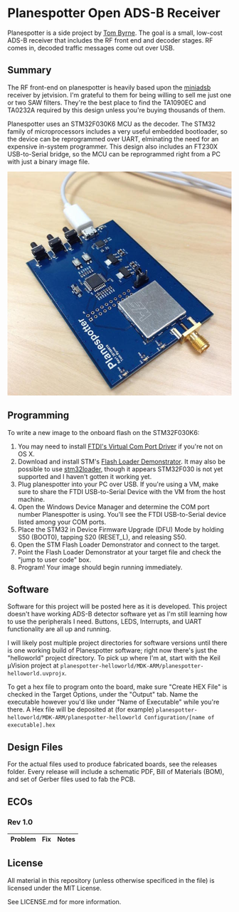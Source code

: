 # Planespotter Open ADS-B Receiver
Planespotter is a side project by [Tom Byrne](https://github.com/ersatzavian). The goal is a small, low-cost ADS-B receiver that includes the RF front end and decoder stages. RF comes in, decoded traffic messages come out over USB. 

## Summary
The RF front-end on planespotter is heavily based upon the [miniadsb](http://miniadsb.web99.de/homepage/index.php?way=1&site=READOUT&DERNAME=miniADSB%20Tutorial&dm=miniadsb&USER=miniadsb&goto=1&XURL=web99.de&WB=&EXTRAX=X&PIDX=63606) receiver by jetvision. I'm grateful to them for being willing to sell me just one or two SAW filters. They're the best place to find the TA1090EC and TA0232A required by this design unless you're buying thousands of them. 

Planespotter uses an STM32F030K6 MCU as the decoder. The STM32 family of microprocessors includes a very useful embedded bootloader, so the device can be reprogrammed over UART, elminating the need for an expensive in-system programmer. This design also includes an FT230X USB-to-Serial bridge, so the MCU can be reprogrammed right from a PC with just a binary image file. 

![planespotter](images/planespotter.jpg)

## Programming
To write a new image to the onboard flash on the STM32F030K6:

1. You may need to install [FTDI's Virtual Com Port Driver](http://www.ftdichip.com/Drivers/VCP.htm) if you're not on OS X. 
2. Download and install STM's [Flash Loader Demonstrator](http://www.st.com/web/en/catalog/tools/PF257525). It may also be possible to use [stm32loader](https://github.com/jsnyder/stm32loader), though it appears STM32F030 is not yet supported and I haven't gotten it working yet. 
3. Plug planespotter into your PC over USB. If you're using a VM, make sure to share the FTDI USB-to-Serial Device with the VM from the host machine. 
4. Open the Windows Device Manager and determine the COM port number Planespotter is using. You'll see the FTDI USB-to-Serial device listed among your COM ports.
5. Place the STM32 in Device Firmware Upgrade (DFU) Mode by holding S50 (BOOT0), tapping S20 (RESET_L), and releasing S50.
5. Open the STM Flash Loader Demonstrator and connect to the target. 
6. Point the Flash Loader Demonstrator at your target file and check the "jump to user code" box. 
7. Program! Your image should begin running immediately. 

## Software
Software for this project will be posted here as it is developed. This project doesn't have working ADS-B detector software yet as I'm still learning how to use the peripherals I need. Buttons, LEDS, Interrupts, and UART functionality are all up and running. 

I will likely post multiple project directories for software versions until there is one working build of Planespotter software; right now there's just the "helloworld" project directory. To pick up where I'm at, start with the Keil µVision project at `planespotter-helloworld/MDK-ARM/planespotter-helloworld.uvprojx`. 

To get a hex file to program onto the board, make sure "Create HEX File" is checked in the Target Options, under the "Output" tab. Name the executable however you'd like under "Name of Executable" while you're there. A Hex file will be deposited at (for example) `planespotter-helloworld/MDK-ARM/planespotter-helloworld Configuration/[name of executable].hex`

## Design Files
For the actual files used to produce fabricated boards, see the releases folder. Every release will include a schematic PDF, Bill of Materials (BOM), and set of Gerber files used to fab the PCB. 

## ECOs
### Rev 1.0
| Problem | Fix | Notes |
| ------- | --- | ----- |

## License

All material in this repository (unless otherwise specificed in the file) is licensed under the MIT License.

See LICENSE.md for more information.
